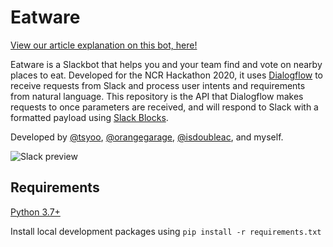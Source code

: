 # Eatware

[View our article explanation on this bot, here!](https://medium.com/@biggestcookie/eatware-creation-of-a-flexible-modular-bot-with-dialogflow-and-fastapi-a11b19fa8b25)

Eatware is a Slackbot that helps you and your team find and vote on nearby places to eat.
Developed for the NCR Hackathon 2020, it uses [Dialogflow](https://cloud.google.com/dialogflow) to receive requests from Slack and process user intents and requirements from natural language.
This repository is the API that Dialogflow makes requests to once parameters are received, and will respond to Slack with a formatted payload using [Slack Blocks](https://api.slack.com/block-kit).

Developed by [@tsyoo](https://github.com/tsyoohub), [@orangegarage](https://github.com/orangegarage), [@isdoubleac](https://github.com/isdoubleac), and myself.

![Slack preview](https://i.imgur.com/sY8Y77t.png)


## Requirements

[Python 3.7+](https://www.python.org/downloads/)

Install local development packages using `pip install -r requirements.txt`
